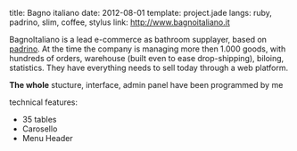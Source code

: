 title: Bagno italiano
date: 2012-08-01
template: project.jade
langs: ruby, padrino, slim, coffee, stylus
link: http://www.bagnoitaliano.it

BagnoItaliano is a lead e-commerce as bathroom supplayer, based on [padrino](http://github.com/padrino-framework/padrino).
At the time the company is managing more then 1.000 goods, with hundreds of orders, warehouse (built even to ease drop-shipping),
biloing, statistics. They have everything needs to sell today through a web platform.

**The whole** stucture, interface, admin panel have been programmed by me

technical features:

* 35 tables
* Carosello
* Menu Header
